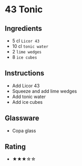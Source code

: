 # 43 Tonic

## Ingredients
- 5 cl `Licor 43`
- 10 cl `tonic water`
- 2 `lime wedges`
- 8 `ice cubes`

## Instructions
- Add Licor 43
- Squeeze and add lime wedges
- Add tonic water
- Add ice cubes

## Glassware
- Copa glass

## Rating
- ★★★☆☆